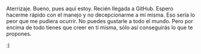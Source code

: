 Aterrizaje.
Bueno, pues aquí estoy. Recién llegada a GitHub. Espero hacerme rápido con el manejo y no decepcionarme a mí misma. Eso sería lo peor que me pudiera ocurrir. No puedes gustarle a todo el mundo. Pero por encima de todo tienes que creer en tí misma, sólo así conseguirás lo que te propones.

:)
